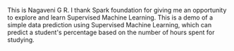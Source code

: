 This is Nagaveni G R. I thank Spark foundation for giving me an opportunity to explore and learn Supervised Machine Learning. 
This is a demo of a simple data prediction using Supervised Machine Learning, which can predict a student's percentage based on the number of hours spent for studying.
